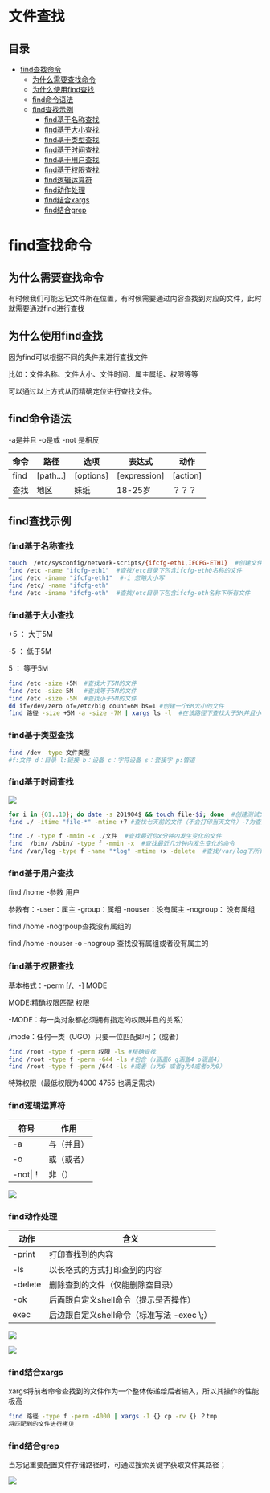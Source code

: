 # 文件查找

## 目录

-   [find查找命令](#find查找命令)
    -   [为什么需要查找命令](#为什么需要查找命令)
    -   [为什么使用find查找](#为什么使用find查找)
    -   [find命令语法](#find命令语法)
    -   [find查找示例](#find查找示例)
        -   [find基于名称查找](#find基于名称查找)
        -   [find基于大小查找](#find基于大小查找)
        -   [find基于类型查找](#find基于类型查找)
        -   [find基于时间查找](#find基于时间查找)
        -   [find基于用户查找](#find基于用户查找)
        -   [find基于权限查找](#find基于权限查找)
        -   [find逻辑运算符](#find逻辑运算符)
        -   [find动作处理](#find动作处理)
        -   [find结合xargs](#find结合xargs)
        -   [find结合grep](#find结合grep)

# find查找命令

## 为什么需要查找命令

有时候我们可能忘记文件所在位置，有时候需要通过内容查找到对应的文件，此时就需要通过find进行查找

## 为什么使用find查找

因为find可以根据不同的条件来进行查找文件

比如：文件名称、文件大小、文件时间、属主属组、权限等等

可以通过以上方式从而精确定位进行查找文件。

## find命令语法

-a是并且 -o是或 -not 是相反

| 命令   | 路径         | 选项         | 表达式           | 动作        |
| ---- | ---------- | ---------- | ------------- | --------- |
| find | \[path...] | \[options] | \[expression] | \[action] |
| 查找   | 地区         | 妹纸         | 18-25岁        | ？？？       |

## find查找示例

### find基于名称查找

```bash
touch  /etc/sysconfig/network-scripts/{ifcfg-eth1,IFCFG-ETH1}  #创建文件
find /etc -name "ifcfg-eth1"  #查找/etc目录下包含ifcfg-eth0名称的文件
find /etc -iname "ifcfg-eth1"  #-i 忽略大小写
find /etc/ -name "ifcfg-eth"
find /etc -iname "ifcfg-eth"  #查找/etc目录下包含ifcfg-eth名称下所有文件
```

### find基于大小查找

+5 ： 大于5M

-5 ： 低于5M

5 ： 等于5M

```bash
find /etc -size +5M  #查找大于5M的文件
find /etc -size 5M   #查找等于5M的文件
find /etc -size -5M  #查找小于5M的文件
dd if=/dev/zero of=/etc/big count=6M bs=1 #创建一个6M大小的文件
find 路径 -size +5M -a -size -7M | xargs ls -l  #在该路径下查找大于5M并且小于7M的文件并查看长格式的详细信息
```

### find基于类型查找

```bash
find /dev -type 文件类型 
#f:文件 d：目录 l:链接 b：设备 c：字符设备 s：套接字 p:管道

```

### find基于时间查找

![](image/image_Q1iPFxp7A0.png)

```bash
for i in {01..10}; do date -s 201904$ && touch file-$i; done  #创建测试文件
find ./ -itime "file-*" -mtime +7 #查找七天前的文件（不会打印当天文件）-7为查找最近七天的文件 7为查找第七天的文件
```

```bash
find ./ -type f -mmin -x ./文件  #查找最近你x分钟内发生变化的文件
find  /bin/ /sbin/ -type f -mmin -x  #查找最近几分钟内发生变化的命令
find /var/log -type f -name "*log" -mtime +x -delete  #查找/var/log下所有以.log结尾的文件，并保留最近x天的文件，其余时间点文件删除
```

### find基于用户查找

find /home -参数 用户

参数有：-user：属主  -group：属组  -nouser：没有属主 -nogroup： 没有属组

find /home -nogrpoup查找没有属组的

find  /home -nouser -o -nogroup 查找没有属组或者没有属主的

### find基于权限查找

基本格式：-perm \[/、-] MODE

MODE:精确权限匹配  权限

-MODE：每一类对象都必须拥有指定的权限并且的关系）

/mode：任何一类（UGO）只要一位匹配即可；（或者）

```bash
find /root -type f -perm 权限 -ls #精确查找
find /root -type f -perm -644 -ls #包含（u涵盖6 g涵盖4 o涵盖4）
find /root -type f -perm /644 -ls #或者（u为6 或者g为4或者o为0）
```

特殊权限（最低权限为4000 4755 也满足需求）

### find逻辑运算符

| 符号      | 作用    |
| ------- | ----- |
| -a      | 与（并且） |
| -o      | 或（或者） |
| -not\|！ | 非（）   |

![](image/image_l6as1ooQ6c.png)

### find动作处理

| 动作      | 含义                            |
| ------- | ----------------------------- |
| -print  | 打印查找到的内容                      |
| -ls     | 以长格式的方式打印查到的内容                |
| -delete | 删除查到的文件（仅能删除空目录）              |
| -ok     | 后面跟自定义shell命令（提示是否操作）         |
| exec    | 后边跟自定义shell命令（标准写法 -exec \\;） |

![](image/image_Wn3hqcc37a.png)

![](image/image_5c_3zGW7TE.png)

### find结合xargs

xargs将前者命令查找到的文件作为一个整体传递给后者输入，所以其操作的性能极高

```bash
find 路径 -type f -perm -4000 | xargs -I {} cp -rv {} ？tmp
将匹配到的文件进行拷贝
```

### find结合grep

当忘记重要配置文件存储路径时，可通过搜索关键字获取文件其路径；

![](image/image_10M-VLMQbH.png)
